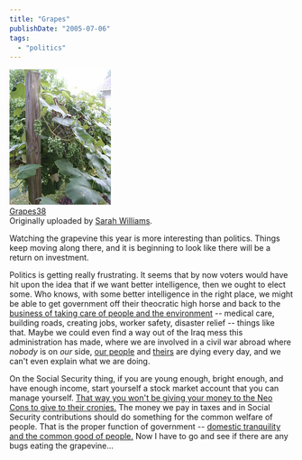 ```yaml
---
title: "Grapes"
publishDate: "2005-07-06"
tags: 
  - "politics"
---
```


[![](images/23897111_30dbb67df8_m.jpg)](http://www.flickr.com/photos/54325514@N00/23897111/ "photo sharing")  
[Grapes38](http://www.flickr.com/photos/54325514@N00/23897111/)  
Originally uploaded by [Sarah Williams](http://www.flickr.com/people/54325514@N00/).

Watching the grapevine this year is more interesting than politics. Things keep moving along there, and it is beginning to look like there will be a return on investment.  
  
Politics is getting really frustrating. It seems that by now voters would have hit upon the idea that if we want better intelligence, then we ought to elect some. Who knows, with some better intelligence in the right place, we might be able to get government off their theocratic high horse and back to the [business of taking care of people and the environment](http://www.usconstitution.net/const.html#Preamble) -- medical care, building roads, creating jobs, worker safety, disaster relief -- things like that. Maybe we could even find a way out of the Iraq mess this administration has made, where we are involved in a civil war abroad where _nobody_ is on _our_ side, [our people](http://icasualties.org/oif/) and [theirs](http://www.iraqbodycount.net/) are dying every day, and we can't even explain what we are doing.  
  
On the Social Security thing, if you are young enough, bright enough, and have enough income, start yourself a stock market account that you can manage yourself. [That way you won't be giving your money to the Neo Cons to give to their cronies.](http://www.mynippon.com/social-security-privatization/2005/01/privatization-explained-in-simple.html) The money we pay in taxes and in Social Security contributions should do something for the common welfare of people. That is the proper function of government -- [domestic tranquility and the common good of people.](http://www.usconstitution.net/const.html#Preamble) Now I have to go and see if there are any bugs eating the grapevine...
